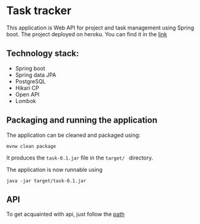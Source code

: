 # Task tracker


This application is Web API for project and task management using Spring boot. 
The project deployed on heroku. You can find it in the [link](https://akvelon-task-tracker.herokuapp.com/)


## Technology stack:
* Spring boot
* Spring data JPA
* PostgreSQL  
* Hikari CP
* Open API
* Lombok



## Packaging and running the application

The application can be cleaned and packaged using:
```shell script
mvnw clean package
```
It produces the `task-0.1.jar` file in the `target/ ` directory.

The application is now runnable using

```shell script
java -jar target/task-0.1.jar
```

## API
To get acquainted with api, just follow the [path](https://akvelon-task-tracker.herokuapp.com/swagger-ui.html)

